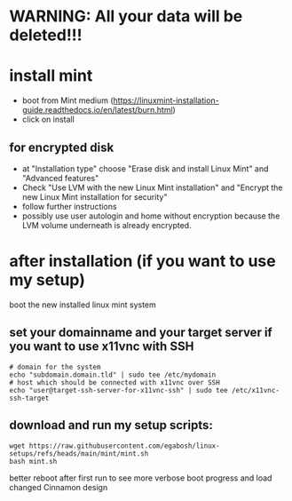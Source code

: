 # WARNING: All your data will be deleted!!!
# install mint
- boot from Mint medium (https://linuxmint-installation-guide.readthedocs.io/en/latest/burn.html)
- click on install

## for encrypted disk
- at "Installation type" choose "Erase disk and install Linux Mint" and "Advanced features"
- Check "Use LVM with the new Linux Mint installation" and "Encrypt the new Linux Mint installation for security"
- follow further instructions
- possibly use user autologin and home without encryption because the LVM volume underneath is already encrypted.

# after installation (if you want to use my setup)
boot the new installed linux mint system
## set your domainname and your target server if you want to use x11vnc with SSH
```
# domain for the system
echo "subdomain.domain.tld" | sudo tee /etc/mydomain
# host which should be connected with x11vnc over SSH
echo "user@target-ssh-server-for-x11vnc-ssh" | sudo tee /etc/x11vnc-ssh-target
```
## download and run my setup scripts:
```
wget https://raw.githubusercontent.com/egabosh/linux-setups/refs/heads/main/mint/mint.sh
bash mint.sh
```
better reboot after first run to see more verbose boot progress and load changed Cinnamon design
